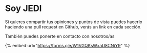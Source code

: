 # Soy JEDI

Si quieres compartir tus opiniones y puntos de vista puedes hacerlo haciendo una pull request en Github, verás un link en cada sección.

También puedes ponerte en contacto con nosotros/as

{% embed url="https://forms.gle/W1VGQKsWxaU8CNiY9" %}
